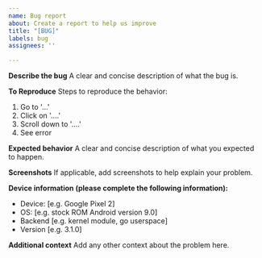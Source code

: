 ```yaml
---
name: Bug report
about: Create a report to help us improve
title: "[BUG]"
labels: bug
assignees: ''

---
```


**Describe the bug**
A clear and concise description of what the bug is.

**To Reproduce**
Steps to reproduce the behavior:
1. Go to '...'
2. Click on '....'
3. Scroll down to '....'
4. See error

**Expected behavior**
A clear and concise description of what you expected to happen.

**Screenshots**
If applicable, add screenshots to help explain your problem.

**Device information (please complete the following information):**
 - Device: [e.g. Google Pixel 2]
 - OS: [e.g. stock ROM Android version 9.0]
 - Backend [e.g. kernel module, go userspace]
 - Version [e.g. 3.1.0]

**Additional context**
Add any other context about the problem here.
